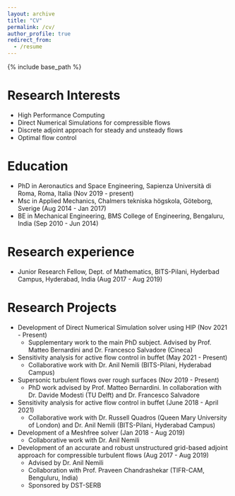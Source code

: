 ```yaml
---
layout: archive
title: "CV"
permalink: /cv/
author_profile: true
redirect_from:
  - /resume
---
```


{% include base_path %}

Research Interests
======
* High Performance Computing
* Direct Numerical Simulations for compressible flows
* Discrete adjoint approach for steady and unsteady flows
* Optimal flow control


Education
======
* PhD in Aeronautics and Space Engineering, Sapienza Università di Roma, Roma, Italia (Nov 2019 - present)
* Msc in Applied Mechanics, Chalmers tekniska högskola, Göteborg, Sverige (Aug 2014 - Jan 2017)
* BE in Mechanical Engineering, BMS College of Engineering, Bengaluru, India (Sep 2010 - Jun 2014)


Research experience
======
* Junior Research Fellow, Dept. of Mathematics, BITS-Pilani, Hyderbad Campus, Hyderabad, India (Aug 2017 - Aug 2019)

Research Projects
======
* Development of Direct Numerical Simulation solver using HIP (Nov 2021 - Present)
  * Supplementary work to the main PhD subject. Advised by Prof. Matteo Bernardini and Dr. Francesco Salvadore (Cineca)
* Sensitivity analysis for active flow control in buffet (May 2021 - Present)
  * Collaborative work with Dr. Anil Nemili (BITS-Pilani, Hyderabad Campus)
* Supersonic turbulent flows over rough surfaces (Nov 2019 - Present)
  * PhD work advised by Prof. Matteo Bernardini. In collaboration with Dr. Davide Modesti (TU Delft) and Dr. Francesco Salvadore
* Sensitivity analysis for active flow control in buffet (June 2018 - April 2021)
  * Collaborative work with Dr. Russell Quadros (Queen Mary University of London) and Dr. Anil Nemili (BITS-Pilani, Hyderabad Campus)
* Development of a Meshfree solver (Jan 2018 - Aug 2019)
  * Collaborative work with Dr. Anil Nemili
* Development of an accurate and robust unstructured grid-based adjoint approach for compressible turbulent flows (Aug 2017 - Aug 2019)
  * Advised by Dr. Anil Nemili
  * Collaboration with Prof. Praveen Chandrashekar (TIFR-CAM, Benguluru, India)
  * Sponsored by DST-SERB 
